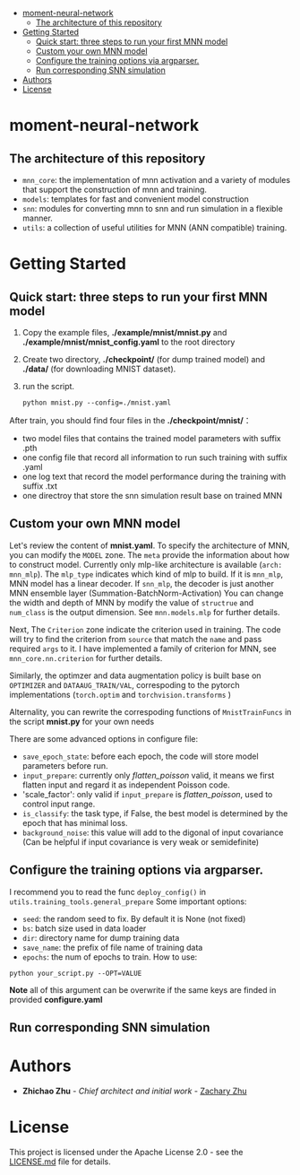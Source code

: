 - [moment-neural-network](#moment-neural-network)
  - [The architecture of this repository](#the-architecture-of-this-repository)
- [Getting Started](#getting-started)
  - [Quick start: three steps to run your first MNN model](#quick-start-three-steps-to-run-your-first-mnn-model)
  - [Custom your own MNN model](#custom-your-own-mnn-model)
  - [Configure the training options via argparser.](#configure-the-training-options-via-argparser)
  - [Run corresponding SNN simulation](#run-corresponding-snn-simulation)
- [Authors](#authors)
- [License](#license)

# moment-neural-network

## The architecture of this repository
* `mnn_core`: the implementation of mnn activation and a variety of modules that support the construction of mnn and training.
* `models`: templates for fast and convenient model construction
* `snn`: modules for converting mnn to snn and run simulation in a flexible manner.
* `utils`: a collection of useful utilities for MNN (ANN compatible) training.

# Getting Started

## Quick start: three steps to run your first MNN model

1. Copy the example files, **./example/mnist/mnist.py** and **./example/mnist/mnist_config.yaml** to the root directory
2. Create two directory, **./checkpoint/** (for dump trained model) and **./data/** (for downloading MNIST dataset).
3. run the script.

    ```
    python mnist.py --config=./mnist.yaml
    ```

After train, you should find four files in the **./checkpoint/mnist/**：

- two model files that contains the trained model parameters with suffix .pth
- one config file that record all information to run such training with suffix .yaml
- one log text that record the model performance during the training with suffix .txt
- one directroy that store the snn simulation result base on trained MNN

## Custom your own MNN model

Let's review the content of **mnist.yaml**.
To specify the architecture of MNN, you can modify the `MODEL` zone.
The `meta` provide the information about how to construct model. 
Currently only mlp-like architecture is available (`arch: mnn_mlp`).
The `mlp_type` indicates which kind of mlp to build.
If it is  `mnn_mlp`, MNN model has a linear decoder. 
If `snn_mlp`, the decoder is just another MNN ensemble layer (Summation-BatchNorm-Activation)
You can change the width and depth of MNN by modify the value of `structrue` and `num_class` is the output dimension. 
See `mnn.models.mlp` for further details.

Next, The `Criterion` zone indicate the criterion used in training. 
The code will try to find the criterion from `source` that match the `name` and pass required `args` to it.
I have implemented a family of criterion for MNN, see `mnn_core.nn.criterion` for further details.

Similarly, the optimzer and data augmentation policy is built base on `OPTIMIZER` and `DATAAUG_TRAIN/VAL`, correspoding to the pytorch implementations (`torch.optim` and `torchvision.transforms` )

Alternality, you can rewrite the correspoding functions of `MnistTrainFuncs` in the script **mnist.py** for your own needs

There are some advanced options in configure file:
* `save_epoch_state`: before each epoch, the code will store model parameters before run.
* `input_prepare`: currently only *flatten_poisson* valid, it means we first flatten input and regard it as independent Poisson code.
* 'scale_factor': only valid if `input_prepare` is *flatten_poisson*, used to control input range.
* `is_classify`: the task type, if False, the best model is determined by the epoch that has minimal loss.
* `background_noise`: this value will add to the digonal of input covariance (Can be helpful if input covariance is very weak or semidefinite)

## Configure the training options via argparser.
I recommend you to read the func `deploy_config()` in `utils.training_tools.general_prepare`
Some important options:
* `seed`: the random seed to fix. By default it is None (not fixed)
* `bs`: batch size used in data loader
* `dir`: directory name for dump training data
* `save_name`: the prefix of file name of training data
* `epochs`: the num of epochs to train.
How to use:
```
python your_script.py --OPT=VALUE
```
**Note** all of this argument can be overwrite if the same keys are finded in provided **configure.yaml**

## Run corresponding SNN simulation


# Authors

- **Zhichao Zhu** - *Chief architect and initial work* - [Zachary Zhu](https://github.com/Acturos)

# License

This project is licensed under the Apache License 2.0 - see the [LICENSE.md](LICENSE.md) file for details.
